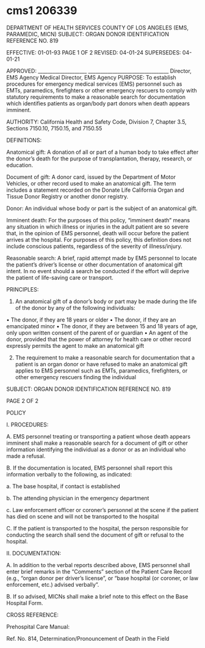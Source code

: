# cms1 206339

DEPARTMENT OF HEALTH SERVICES 
COUNTY OF LOS ANGELES 
 (EMS, PARAMEDIC, MICN) 
SUBJECT: ORGAN DONOR IDENTIFICATION REFERENCE NO. 819 
 
 
EFFECTIVE: 01-01-93  PAGE 1 OF 2 
REVISED: 04-01-24 
SUPERSEDES: 04-01-21 
 
 
APPROVED: ____________________ _________________________________ 
   Director, EMS Agency Medical Director, EMS Agency 
PURPOSE: To establish procedures for emergency medical services (EMS) personnel such 
as EMTs, paramedics, firefighters or other emergency rescuers to comply with 
statutory requirements to make a reasonable search for documentation which 
identifies patients as organ/body part donors when death appears imminent. 
 
AUTHORITY: California Health and Safety Code, Division 7, Chapter 3.5, Sections 7150.10, 
7150.15, and 7150.55 
 
DEFINITIONS: 
 
Anatomical gift: A donation of all or part of a human body to take effect after the donor’s death 
for the purpose of transplantation, therapy, research, or education.  
 
Document of gift: A donor card, issued by the Department of Motor Vehicles, or other record 
used to make an anatomical gift. The term includes a statement recorded on the Donate Life 
California Organ and Tissue Donor Registry or another donor registry. 
 
Donor: An individual whose body or part is the subject of an anatomical gift. 
 
Imminent death: For the purposes of this policy, “imminent death” means any situation in which 
illness or injuries in the adult patient are so severe that, in the opinion of EMS personnel, death 
will occur before the patient arrives at the hospital. For purposes of this policy, this definition 
does not include conscious patients, regardless of the severity of illness/injury. 
 
Reasonable search: A brief, rapid attempt made by EMS personnel to locate the patient’s 
driver’s license or other documentation of anatomical gift intent. In no event should a search 
be conducted if the effort will deprive the patient of life-saving care or transport. 
 
PRINCIPLES: 
 
1. An anatomical gift of a donor’s body or part may be made during the life of the donor by 
any of the following individuals: 
 
• The donor, if they are 18 years or older 
• The donor, if they are an emancipated minor 
• The donor, if they are between 15 and 18 years of age, only upon written consent 
of the parent of or guardian 
• An agent of the donor, provided that the power of attorney for health care or 
other record expressly permits the agent to make an anatomical gift 
 
2. The requirement to make a reasonable search for documentation that a patient is an 
organ donor or have refused to make an anatomical gift applies to EMS personnel such 
as EMTs, paramedics, firefighters, or other emergency rescuers finding the individual 

SUBJECT: ORGAN DONOR IDENTIFICATION   REFERENCE NO. 819 
 
 
PAGE 2 OF 2 
 
 
POLICY 
 
I. PROCEDURES: 
 
A. EMS personnel treating or transporting a patient whose death appears imminent 
shall make a reasonable search for a document of gift or other information 
identifying the individual as a donor or as an individual who made a refusal. 
 
B. If the documentation is located, EMS personnel shall report this information 
verbally to the following, as indicated: 
 
a. The base hospital, if contact is established 
 
b. The attending physician in the emergency department 
 
c. Law enforcement officer or coroner’s personnel at the scene if the patient 
has died on scene and will not be transported to the hospital 
 
C. If the patient is transported to the hospital, the person responsible for conducting 
the search shall send the document of gift or refusal to the hospital. 
 
II. DOCUMENTATION: 
 
A. In addition to the verbal reports described above, EMS personnel shall enter brief 
remarks in the “Comments” section of the Patient Care Record (e.g., “organ 
donor per driver’s license”, or “base hospital (or coroner, or law enforcement, 
etc.) advised verbally”. 
 
B. If so advised, MICNs shall make a brief note to this effect on the Base Hospital 
Form. 
 
 
CROSS REFERENCE: 
 
Prehospital Care Manual: 
 
Ref. No. 814, Determination/Pronouncement of Death in the Field
